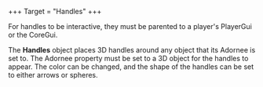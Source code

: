 +++
Target = "Handles"
+++

For handles to be interactive, they must be parented to a player's PlayerGui or the CoreGui.The **Handles** object places 3D handles around any object that its Adornee is set to. The Adornee property must be set to a 3D object for the handles to appear. The color can be changed, and the shape of the handles can be set to either arrows or spheres.
